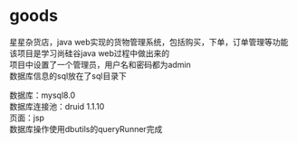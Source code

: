# goods
星星杂货店，java web实现的货物管理系统，包括购买，下单，订单管理等功能  
该项目是学习尚硅谷java web过程中做出来的  
项目中设置了一个管理员，用户名和密码都为admin  
数据库信息的sql放在了sql目录下  
  
数据库：mysql8.0  
数据库连接池：druid 1.1.10  
页面：jsp  
数据库操作使用dbutils的queryRunner完成  
